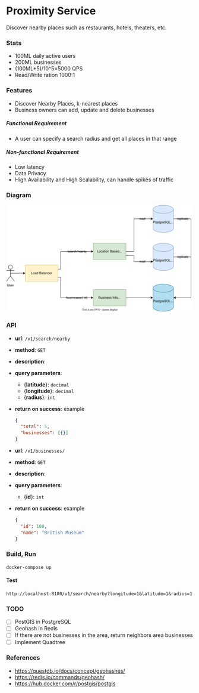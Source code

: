# Proximity Service
Discover nearby places such as restaurants, hotels, theaters, etc.

### Stats
- 100ML daily active users
- 200ML businesses
- (100ML*5)/10^5=5000 QPS
- Read/Write ration 1000:1

### Features
- Discover Nearby Places, k-nearest places
- Business owners can add, update and delete businesses

##### Functional Requirement
- A user can specify a search radius and get all places in that range

##### Non-functional Requirement
- Low latency
- Data Privacy
- High Availability and High Scalability, can handle spikes of traffic

### Diagram
![System Design](system-design.svg)

### API

* __url__: `/v1/search/nearby`
* __method__: `GET`
* __description__:
* __query parameters__:
    * {__latitude__}: `decimal`
    * {__longitude__}: `decimal`
    * {__radius__}: `int`
* __return on success__: example
  ```json
  {
    "total": 5,
    "businesses": [{}]
  }
  ```

* __url__: `/v1/businesses/`
* __method__: `GET`
* __description__:
* __query parameters__:
  * {__id__}: `int`
* __return on success__: example
  ```json
  {
    "id": 100,
    "name": "British Museum"
  }
  ```
    

### Build, Run
```
docker-compose up
```

#### Test
```
http://localhost:8180/v1/search/nearby?longitude=1&latitude=1&radius=1
```

### TODO
- [ ] PostGIS in PostgreSQL
- [ ] Geohash in Redis
- [ ] If there are not businesses in the area, return neighbors area businesses
- [ ] Implement Quadtree

### References
- https://questdb.io/docs/concept/geohashes/
- https://redis.io/commands/geohash/
- https://hub.docker.com/r/postgis/postgis